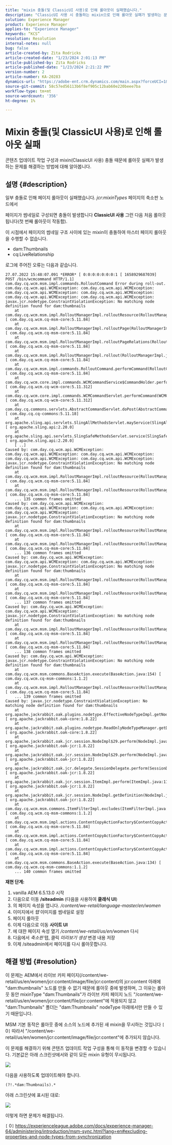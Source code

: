 ```yaml
---
title: "mixin 충돌(및 ClassicUI 사용)로 인해 롤아웃이 실패했습니다."
description: "ClassicUI 사용 시 충돌하는 mixin으로 인해 롤아웃 실패가 발생하는 문제를 해결하는 방법에 대해 알아봅니다."
solution: Experience Manager
product: Experience Manager
applies-to: "Experience Manager"
keywords: “KCS”
resolution: Resolution
internal-notes: null
bug: false
article-created-by: Zita Rodricks
article-created-date: "1/23/2024 2:01:13 PM"
article-published-by: Zita Rodricks
article-published-date: "1/23/2024 2:21:22 PM"
version-number: 2
article-number: KA-20283
dynamics-url: "https://adobe-ent.crm.dynamics.com/main.aspx?forceUCI=1&pagetype=entityrecord&etn=knowledgearticle&id=13e33cd9-f7b9-ee11-a569-6045bd006b3d"
source-git-commit: 58c57ed56113b6f8ef905c12bab60e220beee7ba
workflow-type: tm+mt
source-wordcount: '356'
ht-degree: 1%

---
```


# Mixin 충돌(및 ClassicUI 사용)로 인해 롤아웃 실패


콘텐츠 업데이트 작업 구성과 mixin(ClassicUI 사용) 충돌 때문에 롤아웃 실패가 발생하는 문제를 해결하는 방법에 대해 알아봅니다.

## 설명 {#description}


일부 충돌로 인해 페이지 롤아웃이 실패했습니다. *jcr:mixinTypes* 페이지의 축소판 노드에서

페이지가 썸네일로 구성되면 충돌이 발생합니다 <b>ClassicUI 사용</b> 그런 다음 처음 롤아웃됩니다(첫 번째 롤아웃이 작동함).

이 시점에서 페이지의 썸네일 구조 사이에 있는 mixin이 충돌하여 마스터 페이지 롤아웃을 수행할 수 없습니다.

- dam:Thumbnails
- cq:LiveRelationship


로그에 주어진 오류는 다음과 같습니다.


```
27.07.2022 15:48:07.091 *ERROR* [ 0:0:0:0:0:0:0:1 [ 1658929687039]  POST /bin/wcmcommand HTTP/1.1]  com.day.cq.wcm.msm.impl.commands.RolloutCommand Error during roll-out.
com.day.cq.wcm.api.WCMException: com.day.cq.wcm.api.WCMException: com.day.cq.wcm.api.WCMException: com.day.cq.wcm.api.WCMException: com.day.cq.wcm.api.WCMException: com.day.cq.wcm.api.WCMException: javax.jcr.nodetype.ConstraintViolationException: No matching node definition found for dam:thumbnails
    at com.day.cq.wcm.msm.impl.RolloutManagerImpl.rolloutResource(RolloutManagerImpl.java:824) [ com.day.cq.wcm.cq-msm-core:5.11.84] 
    at com.day.cq.wcm.msm.impl.RolloutManagerImpl.rolloutPage(RolloutManagerImpl.java:693) [ com.day.cq.wcm.cq-msm-core:5.11.84] 
    at com.day.cq.wcm.msm.impl.RolloutManagerImpl.rolloutPageRelations(RolloutManagerImpl.java:624) [ com.day.cq.wcm.cq-msm-core:5.11.84] 
    at com.day.cq.wcm.msm.impl.RolloutManagerImpl.rollout(RolloutManagerImpl.java:515) [ com.day.cq.wcm.cq-msm-core:5.11.84] 
    at com.day.cq.wcm.msm.impl.commands.RolloutCommand.performCommand(RolloutCommand.java:153) [ com.day.cq.wcm.cq-msm-core:5.11.84] 
    at com.day.cq.wcm.core.impl.commands.WCMCommandService$CommandHolder.performCommand(WCMCommandService.java:178) [ com.day.cq.wcm.cq-wcm-core:5.11.312] 
    at com.day.cq.wcm.core.impl.commands.WCMCommandServlet.performCommand(WCMCommandServlet.java:120) [ com.day.cq.wcm.cq-wcm-core:5.11.312] 
    at com.day.cq.commons.servlets.AbstractCommandServlet.doPost(AbstractCommandServlet.java:49) [ com.day.cq.cq-commons:5.11.18] 
    at org.apache.sling.api.servlets.SlingAllMethodsServlet.mayService(SlingAllMethodsServlet.java:146) [ org.apache.sling.api:2.20.0] 
    at org.apache.sling.api.servlets.SlingSafeMethodsServlet.service(SlingSafeMethodsServlet.java:342) [ org.apache.sling.api:2.20.0] 
    [ ..] 
Caused by: com.day.cq.wcm.api.WCMException: com.day.cq.wcm.api.WCMException: com.day.cq.wcm.api.WCMException: com.day.cq.wcm.api.WCMException: com.day.cq.wcm.api.WCMException: javax.jcr.nodetype.ConstraintViolationException: No matching node definition found for dam:thumbnails
    at com.day.cq.wcm.msm.impl.RolloutManagerImpl.rolloutResource(RolloutManagerImpl.java:824) [ com.day.cq.wcm.cq-msm-core:5.11.84] 
    at com.day.cq.wcm.msm.impl.RolloutManagerImpl.rolloutResource(RolloutManagerImpl.java:811) [ com.day.cq.wcm.cq-msm-core:5.11.84] 
    ... 135 common frames omitted
Caused by: com.day.cq.wcm.api.WCMException: com.day.cq.wcm.api.WCMException: com.day.cq.wcm.api.WCMException: com.day.cq.wcm.api.WCMException: javax.jcr.nodetype.ConstraintViolationException: No matching node definition found for dam:thumbnails
    at com.day.cq.wcm.msm.impl.RolloutManagerImpl.rolloutResource(RolloutManagerImpl.java:824) [ com.day.cq.wcm.cq-msm-core:5.11.84] 
    at com.day.cq.wcm.msm.impl.RolloutManagerImpl.rolloutResource(RolloutManagerImpl.java:811) [ com.day.cq.wcm.cq-msm-core:5.11.84] 
    ... 136 common frames omitted
Caused by: com.day.cq.wcm.api.WCMException: com.day.cq.wcm.api.WCMException: com.day.cq.wcm.api.WCMException: javax.jcr.nodetype.ConstraintViolationException: No matching node definition found for dam:thumbnails
    at com.day.cq.wcm.msm.impl.RolloutManagerImpl.rolloutResource(RolloutManagerImpl.java:824) [ com.day.cq.wcm.cq-msm-core:5.11.84] 
    at com.day.cq.wcm.msm.impl.RolloutManagerImpl.rolloutResource(RolloutManagerImpl.java:811) [ com.day.cq.wcm.cq-msm-core:5.11.84] 
    ... 137 common frames omitted
Caused by: com.day.cq.wcm.api.WCMException: com.day.cq.wcm.api.WCMException: javax.jcr.nodetype.ConstraintViolationException: No matching node definition found for dam:thumbnails
    at com.day.cq.wcm.msm.impl.RolloutManagerImpl.rolloutResource(RolloutManagerImpl.java:824) [ com.day.cq.wcm.cq-msm-core:5.11.84] 
    at com.day.cq.wcm.msm.impl.RolloutManagerImpl.rolloutResource(RolloutManagerImpl.java:811) [ com.day.cq.wcm.cq-msm-core:5.11.84] 
    ... 138 common frames omitted
Caused by: com.day.cq.wcm.api.WCMException: javax.jcr.nodetype.ConstraintViolationException: No matching node definition found for dam:thumbnails
    at com.day.cq.wcm.msm.commons.BaseAction.execute(BaseAction.java:154) [ com.day.cq.wcm.cq-msm-commons:1.1.2] 
    at com.day.cq.wcm.msm.impl.RolloutManagerImpl.rolloutResource(RolloutManagerImpl.java:790) [ com.day.cq.wcm.cq-msm-core:5.11.84] 
    ... 139 common frames omitted
Caused by: javax.jcr.nodetype.ConstraintViolationException: No matching node definition found for dam:thumbnails
    at org.apache.jackrabbit.oak.plugins.nodetype.EffectiveNodeTypeImpl.getNodeDefinition(EffectiveNodeTypeImpl.java:454) [ org.apache.jackrabbit.oak-core:1.8.22] 
    at org.apache.jackrabbit.oak.plugins.nodetype.ReadOnlyNodeTypeManager.getDefinition(ReadOnlyNodeTypeManager.java:396) [ org.apache.jackrabbit.oak-core:1.8.22] 
    at org.apache.jackrabbit.oak.jcr.session.NodeImpl$29.perform(NodeImpl.java:1031) [ org.apache.jackrabbit.oak-jcr:1.8.22] 
    at org.apache.jackrabbit.oak.jcr.session.NodeImpl$29.perform(NodeImpl.java:1023) [ org.apache.jackrabbit.oak-jcr:1.8.22] 
    at org.apache.jackrabbit.oak.jcr.delegate.SessionDelegate.perform(SessionDelegate.java:207) [ org.apache.jackrabbit.oak-jcr:1.8.22] 
    at org.apache.jackrabbit.oak.jcr.session.ItemImpl.perform(ItemImpl.java:112) [ org.apache.jackrabbit.oak-jcr:1.8.22] 
    at org.apache.jackrabbit.oak.jcr.session.NodeImpl.getDefinition(NodeImpl.java:1023) [ org.apache.jackrabbit.oak-jcr:1.8.22] 
    at com.day.cq.wcm.msm.commons.ItemFilterImpl.excludes(ItemFilterImpl.java:91) [ com.day.cq.wcm.cq-msm-commons:1.1.2] 
    at com.day.cq.wcm.msm.impl.actions.ContentCopyActionFactory$ContentCopyAction.applyFilters(ContentCopyActionFactory.java:293) [ com.day.cq.wcm.cq-msm-core:5.11.84] 
    at com.day.cq.wcm.msm.impl.actions.ContentCopyActionFactory$ContentCopyAction.createCopy(ContentCopyActionFactory.java:245) [ com.day.cq.wcm.cq-msm-core:5.11.84] 
    at com.day.cq.wcm.msm.impl.actions.ContentCopyActionFactory$ContentCopyAction.doExecute(ContentCopyActionFactory.java:208) [ com.day.cq.wcm.cq-msm-core:5.11.84] 
    at com.day.cq.wcm.msm.commons.BaseAction.execute(BaseAction.java:134) [ com.day.cq.wcm.cq-msm-commons:1.1.2] 
    ... 140 common frames omitted
```


<b>재현 단계:</b>

1. vanilla AEM 6.5.13.0 시작
2. 다음으로 이동 <b>/siteadmin</b> (다음을 사용하여 <b>클래식 UI</b>)
3. 의 페이지 속성을 엽니다. */content/we-retail/language-master/en/women*
4. 이미지에서 *탭* 이미지를 썸네일로 설정
5. 페이지 롤아웃
6. 이제 다음으로 이동 <b>사이트 UI</b>
7. 에 대한 페이지 속성 열기 */content/we-retail/us/en/women* 다시
8. 다음에서 *축소판* 탭, 클릭 *미리보기 생성* 변경 내용 저장
9. 이제 /siteadmin에서 페이지를 다시 롤아웃합니다.



## 해결 방법 {#resolution}


이 문제는 AEM에서 라이브 카피 페이지(/content/we-retail/us/en/women/jcr:content/image/file/jcr:content)의 jcr:content 아래에 &quot;dam:thumbnails&quot; 노드를 만들 수 없기 때문에 롤아웃 중에 발생하며, 그 이유는 롤아웃 동안 mixinType &quot;dam:Thumbnails&quot;가 라이브 카피 페이지 노드 &quot;/content/we-retail/us/en/women/jcr:content/file/jcr:content&quot;에 적용되지 않고 &quot;dam:Thumbnails&quot; 폴더는 &quot;dam:Thumbnails&quot; nodeType 아래에서만 만들 수 있기 때문입니다.

MSM 기본 동작은 롤아웃 중에 소스의 노드에 추가된 새 mixin을 무시하는 것입니다 `[` 0`]`  따라서 &quot;/content/we-retail/us/en/women/jcr:content/image/file/jcr:content&quot;에 추가되지 않습니다.

이 문제를 해결하기 위해 콘텐츠 업데이트 작업 구성을 통해 이 동작을 변경할 수 있습니다.
기본값은 아래 스크린샷에서와 같이 모든 mixin 유형이 무시됩니다.

![](assets/6e22f175-e313-ed11-b83d-002248086a27.png)

다음을 사용하도록 업데이트해야 합니다.


```
(?!.*dam:Thumbnails).*
```


아래 스크린샷에 표시된 대로:

![](assets/4d5f7db7-e313-ed11-b83d-002248086a27.png)

이렇게 하면 문제가 해결됩니다.

`[` 0`]` https://experienceleague.adobe.com/docs/experience-manager-64/administering/introduction/msm-sync.html?lang=en#excluding-properties-and-node-types-from-synchronization
